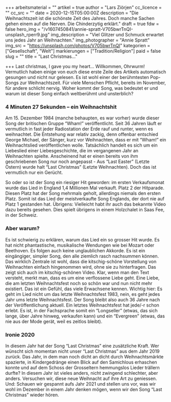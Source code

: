 +++
arbeitsmaterial = ""
artikel = true
author = "Lars Ziörjen"
cc_licence = ""
cc_src = ""
date = 2020-12-15T05:00:00Z
description = "Die Weihnachtszeit ist die schönste Zeit des Jahres. Doch manche Sachen gehen einem auf die Nerven. Die Chinderzytig erklärt."
draft = true
fdw = false
hero_img = "/v1607450841/annie-spratt-V705bwrTnQI-unsplash_rperr9.jpg"
img_description = "Viel Glitzer und Schmuck erwartet uns jedes Jahr an Weihnachten."
img_photographer = "Annie Spratt"
img_src = "https://unsplash.com/photos/V705bwrTnQI"
kategorien = ["Gesellschaft", "Welt"]
markierungen = ["Tradition/Religion"]
paid = false
slug = ""
title = "Last Christmas…"

+++
Last christmas, I gave you my heart… Willkommen, Ohrwurm! Vermutlich haben einige von euch diese erste Zeile des Artikels automatisch gesungen und nicht nur gelesen. Es ist wohl einer der berühmtesten Pop-Songs zur Weihnachtszeit. Für viele Menschen Pflicht, bereits im November, für andere schlicht nervig. Woher kommt der Song, was bedeutet er und warum ist dieser Song einfach weltberühmt und unsterblich?

### 4 Minuten 27 Sekunden – ein Weihnachtshit

Am 15. Dezember 1984 (manche behaupten, es war vorher) wurde dieser Song der britischen Gruppe “Wham!” veröffentlicht. Seit 36 Jahren läuft er vermutlich in fast jeder Radiostation der Erde rauf und runter, wenn es weihnachtet. Die Entstehung war relativ zackig, denn offenbar entschied George Michael, der Sänger, kurz vor Weihnachten, dass er mit “Wham!” ein Weihnachtslied veröffentlichen wolle. Tatsächlich handelt es sich um ein Liebeslied einer Liebesgeschichte, die im vergangenen Jahr an Weihnachten spielte. Anscheinend hat er einen bereits von ihm geschriebenen Song nur noch angepasst - Aus “Last Easter” (Letzte Ostern) wurde halt “Last Christmas” (Letzte Weihnachten). Doch das ist vermutlich nur ein Gerücht.

So oder so ist der Song ein riesiger Hit geworden: im ersten Verkaufsmonat wurde das Lied in England 1,4 Millionen Mal verkauft. Platz 2 der Hitparade. Diesen Platz hat der Song mehrmals geholt, allerdings niemals den ersten Platz. Somit ist das Lied der meistverkaufte Song Englands, der dort nie auf Platz 1 gestanden hat. Übrigens: Vielleicht habt ihr auch das bekannte Video dazu bereits gesehen. Dies spielt übrigens in einem Holzchalet in Saas Fee, in der Schweiz.

### Aber warum?

Es ist schwierig zu erklären, warum das Lied ein so grosser Hit wurde. Es hat nicht phantastische, musikalische Wendungen wie bei Mozart oder Beethoven. Es folgen auch keine unglaublichen Akkorde. Es ist ein eingängiger, simpler Song, den alle ziemlich rasch nachsummen können. Das wirklich Zentrale ist wohl, dass die kitschig-schöne Vorstellung von Weihnachten einfach hingenommen wird, ohne sie zu hinterfragen. Das zeigt sich auch im kitschig-schönen Video. Klar, wenn man den Text versteht, merkt man, dass es um eine verflossene Liebe geht. Eine Liebe, die am letzten Weihnachtsfest noch so schön war und nun nicht mehr existiert. Das ist ein Gefühl, das viele Erwachsene kennen. Wichtig hier: Es geht im Lied nicht um das letzte Weihnachtsfest 1983, nein, es geht jedes Jahr ums letzte Weihnachtsfest. Der Song bleibt also auch 36 Jahre nach der Veröffentlichung aktuell. Ein letztes Weihnachtsfest hat jede/-r schon erlebt. Es ist, in der Fachsprache somit ein “Longseller” (etwas, das sich lange, über Jahre hinweg, verkaufen kann) und ein “Evergreen” (etwas, das nie aus der Mode gerät, weil es zeitlos bleibt).

### Ironie 2020

In diesem Jahr hat der Song “Last Christmas” eine zusätzliche Kraft. Wer wünscht sich momentan nicht unser “Last Christmas” aus dem Jahr 2019 zurück. Das Jahr, in dem man noch dicht an dicht durch Weihnachtsmärkte spazierte, in Kindergedränge einen Blick auf den Samichlous erhaschen konnte und auf dem Schoss der Grosseltern hemmungslos Lieder trällern durfte? In diesem Jahr ist vieles anders, nicht zwingend schlechter, aber anders. Versuchen wir, diese neue Weihnacht auf ihre Art zu geniessen. Und: Schauen wir gespannt aufs Jahr 2021 und stellen uns vor, was wir wohl im Dezember in einem Jahr denken mögen, wenn wir den Song “Last Christmas” wieder hören.